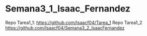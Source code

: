 # Semana3_1_Isaac_Fernandez
Repo Tarea1_1: https://github.com/Isaacf04/Tarea_1
Repo Tarea1_2 https://github.com/Isaacf04/Semana3_2_IsaacFernandez
